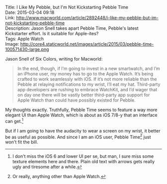 Title: I Like My Pebble, but I'm Not Kickstarting Pebble Time  
Date: 2015-03-04 09:18  
Link: http://www.macworld.com/article/2892448/i-like-my-pebble-but-im-not-kickstarting-pebble-time  
Description: Jason Snell takes apart Pebble Time, Pebble's latest Kickstarter effort. Is it suitable for Apple-ites?  
Tags: Apple Watch  
Image: http://core4.staticworld.net/images/article/2015/03/pebble-time-100571430-large.png  

Jason Snell of Six Colors, writing for Macworld:

> In the end, though, if I’m going to invest in a new smartwatch, and I’m an iPhone user, my money has to go to the Apple Watch. It’s being crafted to work seamlessly with iOS. If it’s not more reliable than the Pebble at relaying notifications to my wrist, I’ll eat my hat. Third-party app developers are rushing to embrace WatchKit, and I’d wager that on day one there will be vastly better third-party app support for Apple Watch than could have possibly existed for Pebble.

My thoughts exactly. Truthfully, Pebble Time seems to feature a way more elegant UI than Apple Watch, which is about as iOS 7/8-y that an interface can get.[^id]

But if I am going to have the audacity to wear a screen on  my wrist, it better be as useful as possible. And since I am an iOS user, Pebble Time[^or] just won't fit the bill.

[^id]: I don't miss the iOS 6 and lower UI per se, but man, I sure miss some texture elements here and there. Plain old text with arrows gets really ugly and tiresome after a while.
[^or]: Or really, anything other than Apple Watch.